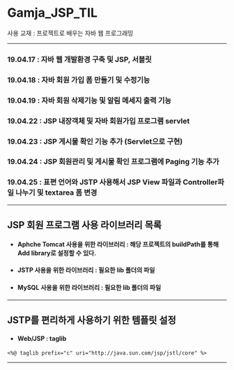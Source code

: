 # Gamja_JSP_TIL

사용 교재 : 프로젝트로 배우는 자바 웹 프로그래밍

---

### 19.04.17 : 자바 웹 개발환경 구축 및 JSP, 서블릿 
### 19.04.18 : 자바 회원 가입 폼 만들기 및 수정기능 
### 19.04.19 : 자바 회원 삭제기능 및 알림 메세지 출력 기능 
### 19.04.22 : JSP 내장객체 및 자바 회원가입 프로그램 servlet
### 19.04.23 : JSP 게시물 확인 기능 추가 (Servlet으로 구현)
### 19.04.24 : JSP 회원관리 및 게시물 확인 프로그램에 Paging 기능 추가
### 19.04.25 : 표편 언어와 JSTP 사용해서 JSP View 파일과 Controller파일 나누기 및 textarea 폼 변경

---

## JSP 회원 프로그램 사용 라이브러리 목록


* #### Aphche Tomcat 사용을 위한 라이브러리 :  해당 프로젝트의 buildPath를 통해 Add library로 설정할 수 있다.
* #### JSTP 사용을 위한 라이브러리 : 필요한 lib 폴더의 파일
* #### MySQL 사용을 위한 라이브러리 : 필요한 lib 폴더의 파일

---

## JSTP를 편리하게 사용하기 위한 템플릿 설정
  
  
* #### Web/JSP : taglib

```
<%@ taglib prefix="c" uri="http://java.sun.com/jsp/jstl/core" %>
```
---
